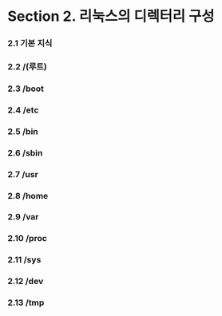 # Section 2. 리눅스의 디렉터리 구성

### 2.1 기본 지식

### 2.2 /\(루트\)

### 2.3 /boot

### 2.4 /etc

### 2.5 /bin

### 2.6 /sbin

### 2.7 /usr

### 2.8 /home

### 2.9 /var

### 2.10 /proc

### 2.11 /sys

### 2.12 /dev

### 2.13 /tmp



